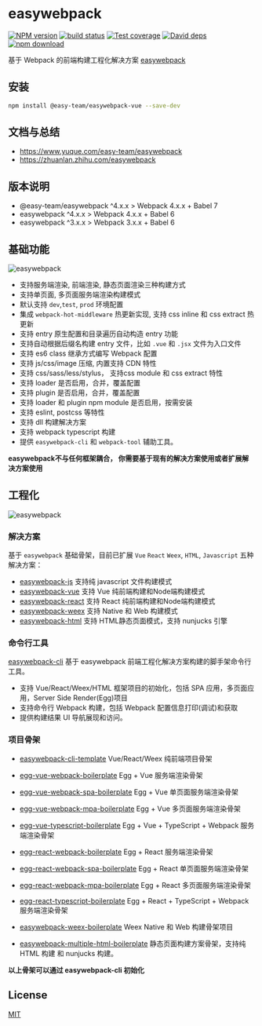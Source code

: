 # easywebpack

[![NPM version][npm-image]][npm-url]
[![build status][travis-image]][travis-url]
[![Test coverage][codecov-image]][codecov-url]
[![David deps][david-image]][david-url]
[![npm download][download-image]][download-url]

[npm-image]: https://img.shields.io/npm/v/easywebpack.svg?style=flat-square
[npm-url]: https://npmjs.org/package/easywebpack
[travis-image]: https://travis-ci.org/easy-team/easywebpack.svg?branch=master
[travis-url]: https://travis-ci.org/easy-team/easywebpack
[codecov-image]: https://codecov.io/gh/easy-team/easywebpack/branch/master/graph/badge.svg
[codecov-url]: https://codecov.io/gh/easy-team/easywebpack
[david-image]: https://img.shields.io/david/easy-team/easywebpack.svg?style=flat-square
[david-url]: https://david-dm.org/easy-team/easywebpack
[snyk-image]: https://snyk.io/test/npm/easywebpack/badge.svg?style=flat-square
[snyk-url]: https://snyk.io/test/npm/easywebpack
[download-image]: https://img.shields.io/npm/dm/easywebpack.svg?style=flat-square
[download-url]: https://npmjs.org/package/easywebpack


基于 Webpack 的前端构建工程化解决方案 [easywebpack](https://zhuanlan.zhihu.com/p/28322014)

## 安装

```bash
npm install @easy-team/easywebpack-vue --save-dev
```

## 文档与总结

- https://www.yuque.com/easy-team/easywebpack
- https://zhuanlan.zhihu.com/easywebpack

## 版本说明

- @easy-team/easywebpack ^4.x.x > Webpack 4.x.x + Babel 7 
- easywebpack ^4.x.x > Webpack 4.x.x + Babel 6
- easywebpack ^3.x.x > Webpack 3.x.x + Babel 6


## 基础功能

![easywebpack](https://github.com/easy-team/easywebpack/blob/master/docs/images/easywebpack.png)

- 支持服务端渲染, 前端渲染, 静态页面渲染三种构建方式
- 支持单页面, 多页面服务端渲染构建模式
- 默认支持 `dev`,`test`, `prod` 环境配置
- 集成 `webpack-hot-middleware` 热更新实现, 支持 css inline 和 css extract 热更新
- 支持 entry 原生配置和目录遍历自动构造 entry 功能
- 支持自动根据后缀名构建 entry 文件，比如 `.vue` 和 `.jsx` 文件为入口文件
- 支持 es6 class 继承方式编写 Webpack 配置
- 支持 js/css/image 压缩, 内置支持 CDN 特性
- 支持 css/sass/less/stylus， 支持css module 和 css extract 特性
- 支持 loader 是否启用，合并，覆盖配置
- 支持 plugin 是否启用，合并，覆盖配置
- 支持 loader 和 plugin npm module 是否启用，按需安装
- 支持 eslint, postcss 等特性
- 支持 dll 构建解决方案
- 支持 webpack typescript 构建
- 提供 `easywebpack-cli` 和 `webpack-tool` 辅助工具。

**easywebpack不与任何框架耦合， 你需要基于现有的解决方案使用或者扩展解决方案使用**


## 工程化

![easywebpack](https://github.com/easy-team/easywebpack/blob/master/docs/images/easywebpack.solution.png)

### 解决方案

基于 `easywebpack` 基础骨架，目前已扩展 `Vue` `React` `Weex`, `HTML`, `Javascript` 五种解决方案：
- [easywebpack-js](https://github.com/easy-team/easywebpack-js.git)  支持纯 javascript 文件构建模式
- [easywebpack-vue](https://github.com/easy-team/easywebpack-vue.git)  支持 Vue 纯前端构建和Node端构建模式
- [easywebpack-react](https://github.com/easy-team/easywebpack-react.git) 支持 React 纯前端构建和Node端构建模式
- [easywebpack-weex](https://github.com/easy-team/easywebpack-weex.git) 支持 Native 和 Web 构建模式
- [easywebpack-html](https://github.com/easy-team/easywebpack-html.git) 支持 HTML静态页面模式，支持 nunjucks 引擎


### 命令行工具

[easywebpack-cli](https://github.com/easy-team/easywebpack-cli.git) 基于 easywebpack 前端工程化解决方案构建的脚手架命令行工具。

- 支持 Vue/React/Weex/HTML 框架项目的初始化，包括 SPA 应用，多页面应用，Server Side Render(Egg)项目
- 支持命令行 Webpack 构建，包括 Webpack 配置信息打印(调试)和获取
- 提供构建结果 UI 导航展现和访问。


### 项目骨架

- [easywebpack-cli-template](https://github.com/easy-team/easywebpack-cli-template) Vue/React/Weex 纯前端项目骨架

- [egg-vue-webpack-boilerplate](https://github.com/easy-team/egg-vue-webpack-boilerplate) Egg + Vue 服务端渲染骨架

- [egg-vue-webpack-spa-boilerplate](https://github.com/easy-team/egg-vue-webpack-boilerplate/tree/feature/green/spa) Egg + Vue 单页面服务端渲染骨架

- [egg-vue-webpack-mpa-boilerplate](https://github.com/easy-team/egg-vue-webpack-boilerplate/tree/feature/green/multi) Egg + Vue 多页面服务端渲染骨架

- [egg-vue-typescript-boilerplate](https://github.com/easy-team/egg-vue-typescript-boilerplate) Egg + Vue + TypeScript + Webpack 服务端渲染骨架

- [egg-react-webpack-boilerplate](https://github.com/easy-team/egg-react-webpack-boilerplate) Egg + React 服务端渲染骨架

- [egg-react-webpack-spa-boilerplate](https://github.com/easy-team/egg-react-webpack-boilerplate/tree/feature/green/spa) Egg + React 单页面服务端渲染骨架

- [egg-react-webpack-mpa-boilerplate](https://github.com/easy-team/egg-react-webpack-boilerplate/tree/feature/green/multi) Egg + React 多页面服务端渲染骨架

- [egg-react-typescript-boilerplate](https://github.com/easy-team/egg-react-typescript-boilerplate) Egg + React + TypeScript + Webpack 服务端渲染骨架

- [easywebpack-weex-boilerplate](https://github.com/easy-team/easywebpack-weex-boilerplate) Weex Native 和 Web 构建骨架项目

- [easywebpack-multiple-html-boilerplate](https://github.com/easy-team/easywebpack-multiple-html-boilerplate) 静态页面构建方案骨架，支持纯 HTML 构建 和 nunjucks 构建。 

**以上骨架可以通过 easywebpack-cli 初始化**

## License

[MIT](LICENSE)
